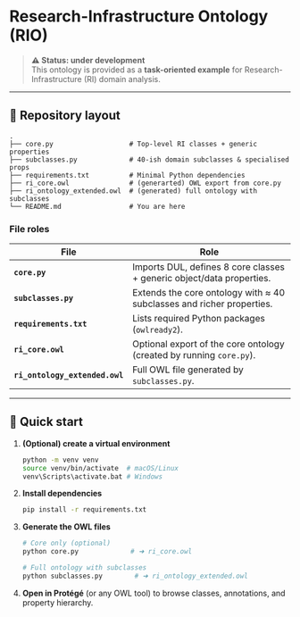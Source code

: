 # Research-Infrastructure Ontology (RIO)

> **⚠ Status: under development**  
> This ontology is provided as a **task-oriented example** for Research-Infrastructure (RI) domain analysis.  

---

## 📂 Repository layout

```
.
├── core.py                   # Top-level RI classes + generic properties
├── subclasses.py             # 40-ish domain subclasses & specialised props
├── requirements.txt          # Minimal Python dependencies
├── ri_core.owl               # (generarted) OWL export from core.py
├── ri_ontology_extended.owl  # (generated) full ontology with subclasses
└── README.md                 # You are here
```

### File roles

| File                              | Role                                                                   |
|-----------------------------------|------------------------------------------------------------------------|
| **`core.py`**                     | Imports DUL, defines 8 core classes + generic object/data properties. |
| **`subclasses.py`**               | Extends the core ontology with ≈ 40 subclasses and richer properties. |
| **`requirements.txt`**            | Lists required Python packages (`owlready2`).                         |
| **`ri_core.owl`**                 | Optional export of the core ontology (created by running `core.py`).  |
| **`ri_ontology_extended.owl`**    | Full OWL file generated by `subclasses.py`.                           |

---

## 🔧 Quick start

1. **(Optional) create a virtual environment**

   ```bash
   python -m venv venv
   source venv/bin/activate  # macOS/Linux
   venv\Scripts\activate.bat # Windows
   ```

2. **Install dependencies**

   ```bash
   pip install -r requirements.txt
   ```

3. **Generate the OWL files**

   ```bash
   # Core only (optional)
   python core.py             # ➜ ri_core.owl

   # Full ontology with subclasses
   python subclasses.py        # ➜ ri_ontology_extended.owl
   ```

4. **Open in Protégé** (or any OWL tool) to browse classes, annotations, and property hierarchy.

